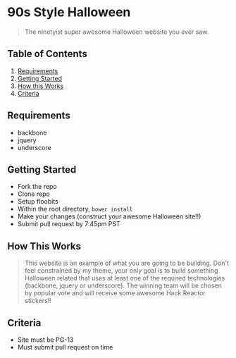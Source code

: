 # 90s Style Halloween 

> The ninetyist super awesome Halloween website you ever saw.


## Table of Contents

1. [Requirements](#requirements)
1. [Getting Started](#getting-started)
1. [How this Works](#how-this-works)
1. [Criteria](#criteria)


## Requirements
- backbone
- jquery
- underscore


## Getting Started
 - Fork the repo
 - Clone repo
 - Setup floobits
 - Within the root directory, `bower install`
 - Make your changes (construct your awesome Halloween site!!)
 - Submit pull request by 7:45pm PST

## How This Works
> This website is an example of what you are going to be building.  Don't feel constrained by my theme, your only goal is to build something Halloween related that uses at least one of the required technologies (backbone, jquery or underscore).  The winning team will be chosen by popular vote and will receive some awesome Hack Reactor stickers!!

## Criteria
 - Site must be PG-13
 - Must submit pull request on time
